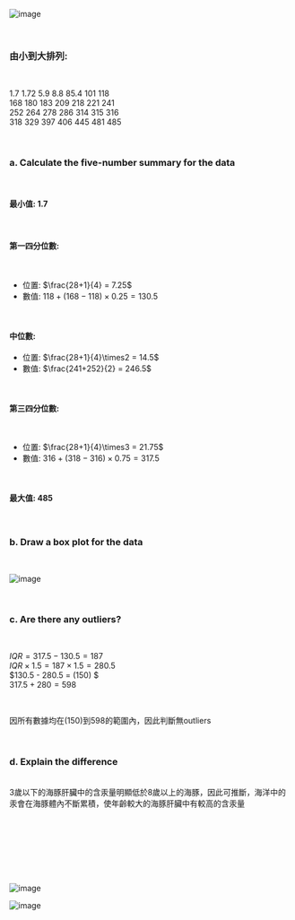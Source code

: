 
![image](https://github.com/user-attachments/assets/9ec3e3be-08ba-45f4-95b1-5b19989157b5)

<br/>

### 由小到大排列:

<br/>

 1.7  1.72  5.9   8.8   85.4  101  118  
 168  180  183  209  218  221  241  
 252  264  278  286  314  315  316  
 318  329  397  406  445  481  485  
                
<br/>

### a. Calculate the five-number summary for the data

<br/>

#### 最小值:  1.7

 <br/>

#### 第一四分位數:  
 
<br/>

 - 位置: $\frac{28+1}{4} = 7.25$
 - 數值: $118 + (168-118)\times0.25 = 130.5$  

<br/>

#### 中位數: 

 - 位置: $\frac{28+1}{4}\times2 = 14.5$  
 - 數值: $\frac{241+252}{2} = 246.5$  

<br/>

#### 第三四分位數:  

<br/>

 - 位置: $\frac{28+1}{4}\times3 = 21.75$
 - 數值: $316+(318-316)\times0.75 = 317.5$  

<br/>

#### 最大值: 485

<br/>

### b. Draw a box plot for the data

<br/>

![image](https://github.com/user-attachments/assets/ab79bf17-6956-4f53-90dd-caecc92f66f5)

<br/>

### c. Are there any outliers?

<br/>

$IQR = 317.5 - 130.5 = 187$  
$IQR\times1.5 = 187\times1.5=280.5$  
$130.5 - 280.5 = (150) $   
$317.5 + 280 = 598$  

<br/>

因所有數據均在(150)到598的範圍內，因此判斷無outliers

<br/>

### d. Explain the difference

<br/>
3歲以下的海豚肝臟中的含汞量明顯低於8歲以上的海豚，因此可推斷，海洋中的汞會在海豚體內不斷累積，使年齡較大的海豚肝臟中有較高的含汞量
<br/>

<br/>
<br/>
<br/>
<br/>
<br/>
<br/>
<br/>

![image](https://github.com/user-attachments/assets/da9bbb6a-568e-4052-9a3e-9869078ad47a)

![image](https://github.com/user-attachments/assets/9cbf6c8b-08bc-4526-836e-5eaab1c850bf)


